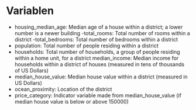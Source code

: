 # Variablen

- housing_median_age: Median age of a house within a district; a lower number is a newer building
 -total_rooms: Total number of rooms within a district
 -total_bedrooms: Total number of bedrooms within a district
- population: Total number of people residing within a district
- households: Total number of households, a group of people residing within a home unit, for a district
median_income: Median income for households within a district of houses (measured in tens of thousands of US Dollars)
- median_house_value: Median house value within a district (measured in US Dollars)
- ocean_proximity: Location of the district
- price_category: Indicator variable made from median_house_value (if median house value is below or above 150000)
